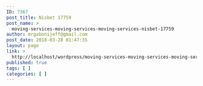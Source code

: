 ```yaml
---
ID: 7367
post_title: Nisbet 17759
post_name: >
  moving-services-moving-services-moving-services-nisbet-17759
author: mrgabonijeff@gmail.com
post_date: 2018-03-28 01:47:35
layout: page
link: >
  http://localhost/wordpress/moving-services-moving-services-moving-services-nisbet-17759/
published: true
tags: [ ]
categories: [ ]
---
```

